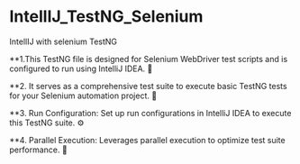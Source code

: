 # IntellIJ_TestNG_Selenium
IntellIJ with selenium TestNG


**1.This TestNG file is designed for Selenium WebDriver test scripts and is configured to run using IntelliJ IDEA. 🚀

**2. It serves as a comprehensive test suite to execute basic TestNG tests for your Selenium automation project. 🧪

**3. Run Configuration: Set up run configurations in IntelliJ IDEA to execute this TestNG suite. ⚙️

**4. Parallel Execution: Leverages parallel execution to optimize test suite performance. 🔄
